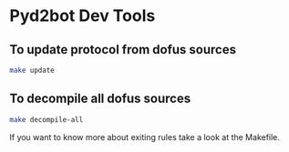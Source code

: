 # Pyd2bot Dev Tools

## To update protocol from dofus sources
```bash
make update 
```

## To decompile all dofus sources
```bash
make decompile-all 
```

If you want to know more about exiting rules take a look at the Makefile.
